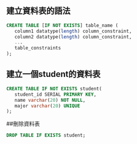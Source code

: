 ## 建立資料表的語法

```sql
CREATE TABLE [IF NOT EXISTS] table_name (
   column1 datatype(length) column_constraint,
   column2 datatype(length) column_constraint,
   ...
   table_constraints
);
```
## 建立一個student的資料表

```sql
CREATE TABLE IF NOT EXISTS student(
   student_id SERIAL PRIMARY KEY,
   name varchar(20) NOT NULL,
   major varchar(20) UNIQUE
);
```
##刪除資料表

```sql
DROP TABLE IF EXISTS student;
```